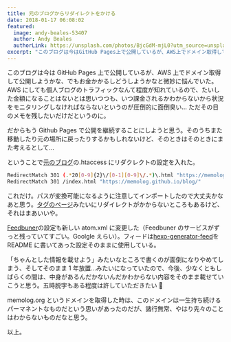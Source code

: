 ```yaml
---
title: 元のブログからリダイレクトをかける
date: 2018-01-17 06:08:02
featured:
  image: andy-beales-53407
  author: Andy Beales
  authorLink: https://unsplash.com/photos/BjcGdM-mjL0?utm_source=unsplash&utm_medium=referral&utm_content=creditCopyText
excerpt: "このブログは今はGitHub Pages上で公開しているが、AWS上でドメイン取得して公開しようかな、でもお金かかるしどうしようかなと微妙に悩んでいた。AWSにしても個人ブログのトラフィックなんて程度が知れているので、たいした金額になることはないとは思いつつも、いつ課金されるかわからないから状況をモニタリングしなければならないというのが圧倒的に面倒臭い... ただその日のメモを残したいだけだというのに。  だからもうGithub Pagesで公開を継続することにしようと思う。そのうちまた移動したり元の場所に戻ったりするかもしれないけど、そのときはそのときにまた考えるとして..."
---
```


このブログは今は GitHub Pages 上で公開しているが、AWS 上でドメイン取得して公開しようかな、でもお金かかるしどうしようかなと微妙に悩んでいた。AWS にしても個人ブログのトラフィックなんて程度が知れているので、たいした金額になることはないとは思いつつも、いつ課金されるかわからないから状況をモニタリングしなければならないというのが圧倒的に面倒臭い... ただその日のメモを残したいだけだというのに。

だからもう Github Pages で公開を継続することにしようと思う。そのうちまた移動したり元の場所に戻ったりするかもしれないけど、そのときはそのときにまた考えるとして...

ということで[元のブログ](http://memolog.org)の.htaccess にリダクレクトの設定を入れた。

```bash
RedirectMatch 301 (.*20[0-9]{2}\/[0-1][0-9]\/.*)\.html "https://memolog.github.io/blog$1/"
RedirectMatch 301 /index.html "https://memolog.github.io/blog/"
```

これだけ。パスが変換可能になるように注意してインポートしたので大丈夫かなあと思う。[タグのページ](http://memolog.org/tags.html#webdriver)みたいにリダイレクトがかからないところもあるけど、それはまあいいや。

[Feedbuner](https://www.feedburner.com/)の設定も新しい atom.xml に変更した（Feedbuner のサービスがずっと残っていてすごい。Goolgle えらい）。フィードは[hexo-generator-feed](https://github.com/hexojs/hexo-generator-feed)を README に書いてあった設定そのままに使用している。

「ちゃんとした情報を載せよう」みたいなところで書くのが面倒になりやめてしまう、そしてそのまま 1 年放置...みたいになっていたので、今後、少なくともしばらくの間は、中身があるんだかないんだかわからない内容をそのまま載せていこうと思う。五時脱字もある程度は許していただきたい 🙇

memolog.org というドメインを取得した時は、このドメインは一生持ち続けるパーマネントなものだという思いがあったのだが、諸行無常、やはり先々のことはわからないものだなと思う。

以上。

